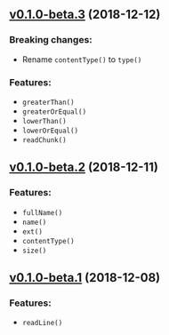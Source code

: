 ## [v0.1.0-beta.3](https://github.com/marxjmoura/inoutjs/releases/tag/v0.1.0-beta.3) (2018-12-12)
### Breaking changes:
- Rename `contentType()` to `type()`
### Features:
- `greaterThan()`
- `greaterOrEqual()`
- `lowerThan()`
- `lowerOrEqual()`
- `readChunk()`

## [v0.1.0-beta.2](https://github.com/marxjmoura/inoutjs/releases/tag/v0.1.0-beta.2) (2018-12-11)
### Features:
- `fullName()`
- `name()`
- `ext()`
- `contentType()`
- `size()`

## [v0.1.0-beta.1](https://github.com/marxjmoura/inoutjs/releases/tag/v0.1.0-beta.1) (2018-12-08)
### Features:
- `readLine()`
